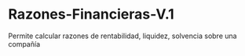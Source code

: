# Razones-Financieras-V.1
Permite calcular razones de rentabilidad, liquidez, solvencia sobre una compañía
